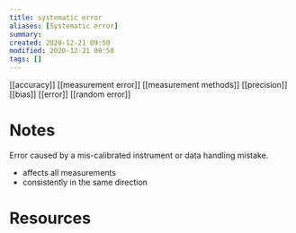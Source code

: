 ```yaml
---
title: systematic error
aliases: [Systematic error]
summary: 
created: 2020-12-21 09:50
modified: 2020-12-21 09:50
tags: []
---
```


[[accuracy]]
[[measurement error]]
[[measurement methods]]
[[precision]]
[[bias]]
[[error]]
[[random error]]

# Notes
Error caused by a mis-calibrated instrument or data handling mistake.

- affects all measurements
- consistently in the same direction

# Resources